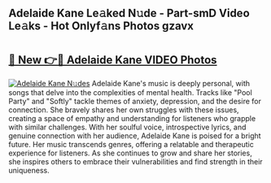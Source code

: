 ## Adelaide Kane Le𝚊ked N𝚞de - Part-smD Video Le𝚊ks - Hot Onlyf𝚊ns Photos gzavx

# <h2><a href="http://ac10044.deff.icu/?id=Adelaide+Kane">🔗 New 👉🔴 Adelaide Kane VIDEO Photos</a></h2>

[![Adelaide Kane N𝚞des](https://i.imgur.com/rIISA9y.gif)](http://ac10044.deff.icu/?id=Adelaide+Kane)
Adelaide Kane's music is deeply personal, with songs that delve into the complexities of mental health. Tracks like "Pool Party" and "Softly" tackle themes of anxiety, depression, and the desire for connection. She bravely shares her own struggles with these issues, creating a space of empathy and understanding for listeners who grapple with similar challenges. With her soulful voice, introspective lyrics, and genuine connection with her audience, Adelaide Kane is poised for a bright future. Her music transcends genres, offering a relatable and therapeutic experience for listeners. As she continues to grow and share her stories, she inspires others to embrace their vulnerabilities and find strength in their uniqueness.
